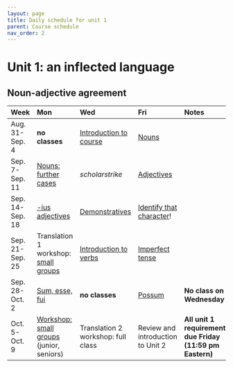 ```yaml
---
layout: page
title: Daily schedule for unit 1
parent: Course schedule
nav_order: 2
---
```



# Unit 1: an inflected language



## Noun-adjective agreement

| Week | Mon     |  Wed     |  Fri     | Notes |
| :------------- | :------------- |:------------- | :-------------| :-------------|
|Aug. 31-Sep. 4 | **no classes** | [Introduction to course](../../../assignments/intro/)| [Nouns](../../../assignments/nouns/) |      |
|Sep. 7-Sep. 11 | [Nouns: further cases](../../../assignments/nouns2/) | *scholarstrike*| [Adjectives](../../../assignments/adjectives/) |      |
|Sep. 14-Sep. 18 | [-ius adjectives](../../../assignments/adjectives-ius/) | [Demonstratives](../../../assignments/demonstratives/)| [Identify that character](../../../assignments/prosopography/)! |      |
|Sep. 21-Sep. 25 | Translation 1 workshop: [small groups](../../../assignments/xlateworkshop1/) | [Introduction to verbs](../../../assignments/verbs/)| [Imperfect tense](../../../assignments/imperfect/) |      |
|Sep. 28-Oct. 2 | [Sum, esse, fui](../../../assignments/sum/) | **no classes**| [Possum](../../../assignments/possum/) |   **No class on Wednesday**   |
|Oct. 5-Oct. 9 | [Workshop: small groups](../../../assignments/workshop2/) (junior, seniors) | Translation 2 workshop: full class| Review and introduction to Unit 2 |   **All unit 1 requirements due Friday (11:59 pm Eastern)**   |

